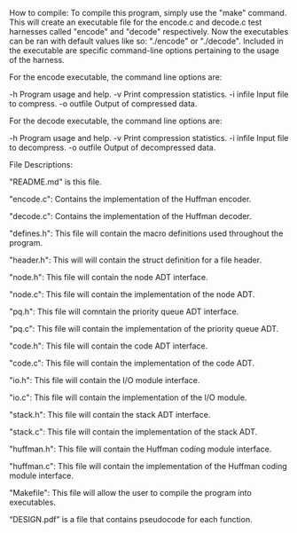 How to compile: To compile this program, simply use the "make" command. This will create an executable file for the encode.c and decode.c test harnesses called "encode" and "decode" respectively. Now the executables can be ran with default values like so: "./encode" or "./decode". Included in the executable are specific command-line options pertaining to the usage of the harness.



For the encode executable, the command line options are:
  

  -h             Program usage and help.
  -v             Print compression statistics.
  -i infile      Input file to compress.
  -o outfile     Output of compressed data.



For the decode executable, the command line options are:


  -h             Program usage and help.
  -v             Print compression statistics.
  -i infile      Input file to decompress.
  -o outfile     Output of decompressed data.



File Descriptions:


"README.md" is this file.


"encode.c": Contains the implementation of the Huffman encoder.


"decode.c": Contains the implementation of the Huffman decoder.


"defines.h": This file will contain the macro definitions used throughout the program.


"header.h": This will will contain the struct definition for a file header.


"node.h": This file will contain the node ADT interface.


"node.c": This file will contain the implementation of the node ADT.


"pq.h": This file will comntain the priority queue ADT interface.


"pq.c": This file will contain the implementation of the priority queue ADT.


"code.h": This file will contain the code ADT interface.


"code.c": This file will contain the implementation of the code ADT.


"io.h": This file will contain the I/O module interface. 


"io.c": This file will contain the implementation of the I/O module.


"stack.h": This file will contain the stack ADT interface.


"stack.c": This file will contain the implementation of the stack ADT.


"huffman.h": This file will contain the Huffman coding module interface.


"huffman.c": This file will contain the implementation of the Huffman coding module interface.


"Makefile": This file will allow the user to compile the program into executables.


“DESIGN.pdf” is a file that contains pseudocode for each function.



